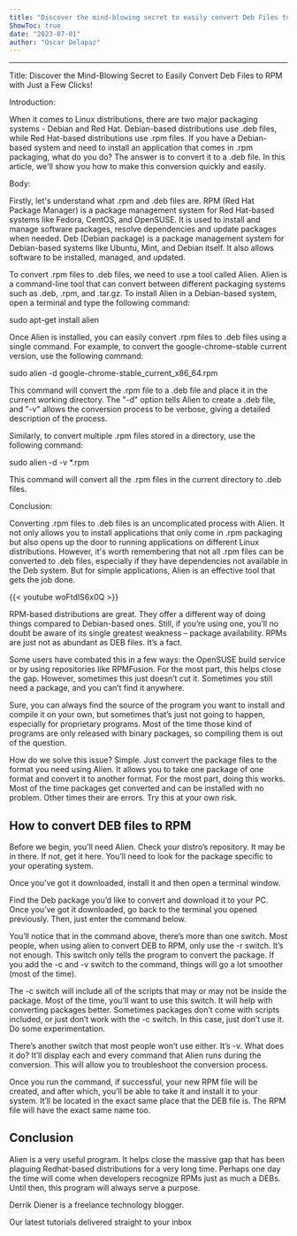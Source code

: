 ```yaml
---
title: "Discover the mind-blowing secret to easily convert Deb Files to RPM with just a few clicks!"
ShowToc: true 
date: "2023-07-01"
author: "Oscar Delapaz"
---
```

*****
Title: Discover the Mind-Blowing Secret to Easily Convert Deb Files to RPM with Just a Few Clicks!

Introduction:

When it comes to Linux distributions, there are two major packaging systems - Debian and Red Hat. Debian-based distributions use .deb files, while Red Hat-based distributions use .rpm files. If you have a Debian-based system and need to install an application that comes in .rpm packaging, what do you do? The answer is to convert it to a .deb file. In this article, we'll show you how to make this conversion quickly and easily.

Body:

Firstly, let's understand what .rpm and .deb files are. RPM (Red Hat Package Manager) is a package management system for Red Hat-based systems like Fedora, CentOS, and OpenSUSE. It is used to install and manage software packages, resolve dependencies and update packages when needed. Deb (Debian package) is a package management system for Debian-based systems like Ubuntu, Mint, and Debian itself. It also allows software to be installed, managed, and updated.

To convert .rpm files to .deb files, we need to use a tool called Alien. Alien is a command-line tool that can convert between different packaging systems such as .deb, .rpm, and .tar.gz. To install Alien in a Debian-based system, open a terminal and type the following command:

sudo apt-get install alien

Once Alien is installed, you can easily convert .rpm files to .deb files using a single command. For example, to convert the google-chrome-stable current version, use the following command:

sudo alien -d google-chrome-stable_current_x86_64.rpm

This command will convert the .rpm file to a .deb file and place it in the current working directory. The "-d" option tells Alien to create a .deb file, and "-v" allows the conversion process to be verbose, giving a detailed description of the process.

Similarly, to convert multiple .rpm files stored in a directory, use the following command:

sudo alien -d -v *.rpm

This command will convert all the .rpm files in the current directory to .deb files.

Conclusion:

Converting .rpm files to .deb files is an uncomplicated process with Alien. It not only allows you to install applications that only come in .rpm packaging but also opens up the door to running applications on different Linux distributions. However, it's worth remembering that not all .rpm files can be converted to .deb files, especially if they have dependencies not available in the Deb system. But for simple applications, Alien is an effective tool that gets the job done.

{{< youtube woFtdIS6x0Q >}} 



RPM-based distributions are great. They offer a different way of doing things compared to Debian-based ones. Still, if you’re using one, you’ll no doubt be aware of its single greatest weakness – package availability. RPMs are just not as abundant as DEB files. It’s a fact.
 
Some users have combated this in a few ways: the OpenSUSE build service or by using repositories like  RPMFusion. For the most part, this helps close the gap. However, sometimes this just doesn’t cut it. Sometimes you still need a package, and you can’t find it anywhere.
 
Sure, you can always find the source of the program you want to install and compile it on your own, but sometimes that’s just not going to happen, especially for proprietary programs. Most of the time those kind of programs are only released with binary packages, so compiling them is out of the question.
 
How do we solve this issue? Simple. Just convert the package files to the format you need using Alien. It allows you to take one package of one format and convert it to another format. For the most part, doing this works. Most of the time packages get converted and can be installed with no problem. Other times their are errors. Try this at your own risk.
 
## How to convert DEB files to RPM
 
Before we begin, you’ll need Alien. Check your distro’s repository. It may be in there. If not, get it here. You’ll need to look for the package specific to your operating system. 
 

 
Once you’ve got it downloaded, install it and then open a terminal window.
 
Find the Deb package you’d like to convert and download it to your PC. Once you’ve got it downloaded, go back to the terminal you opened previously. Then, just enter the command below.
 
You’ll notice that in the command above, there’s more than one switch. Most people, when using alien to convert DEB to RPM, only use the -r switch. It’s not enough. This switch only tells the program to convert the package. If you add the -c and -v switch to the command, things will go a lot smoother (most of the time).
 
The -c switch will include all of the scripts that may or may not be inside the package. Most of the time, you’ll want to use this switch. It will help with converting packages better. Sometimes packages don’t come with scripts included, or just don’t work with the -c switch. In this case, just don’t use it. Do some experimentation.
 
There’s another switch that most people won’t use either. It’s -v. What does it do? It’ll display each and every command that Alien runs during the conversion. This will allow you to troubleshoot the conversion process.
 
Once you run the command, if successful, your new RPM file will be created, and after which, you’ll be able to take it and install it to your system. It’ll be located in the exact same place that the DEB file is. The RPM file will have the exact same name too.
 
## Conclusion
 
Alien is a very useful program. It helps close the massive gap that has been plaguing Redhat-based distributions for a very long time. Perhaps one day the time will come when developers recognize RPMs just as much a DEBs. Until then, this program will always serve a purpose.
 
Derrik Diener is a freelance technology blogger.
 
Our latest tutorials delivered straight to your inbox





